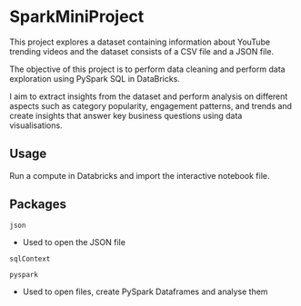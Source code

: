 # SparkMiniProject

This project explores a dataset containing information about YouTube trending videos and the dataset consists of a CSV file and a JSON file.

The objective of this project is to perform data cleaning and perform data exploration using PySpark SQL in DataBricks. 

I aim to extract insights from the dataset and perform analysis on different aspects such as category popularity, engagement patterns, and trends and create insights that answer key business questions using data visualisations.

## Usage

Run a compute in Databricks and import the interactive notebook file.

## Packages
```
json
```
- Used to open the JSON file

```
sqlContext
```
```
pyspark
```
- Used to open files, create PySpark Dataframes and analyse them
